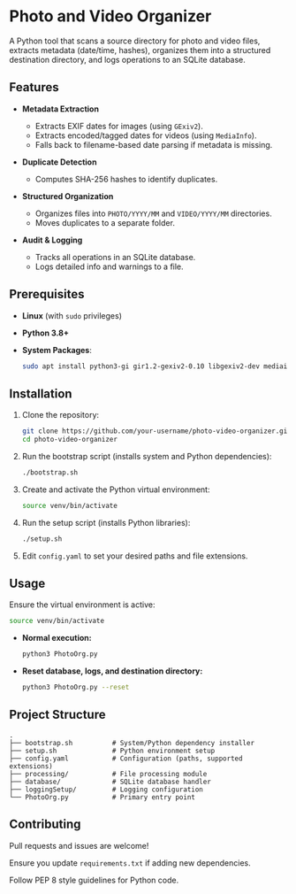 # Photo and Video Organizer

A Python tool that scans a source directory for photo and video files, extracts metadata (date/time, hashes), organizes them into a structured destination directory, and logs operations to an SQLite database.

## Features

* **Metadata Extraction**

  * Extracts EXIF dates for images (using `GExiv2`).
  * Extracts encoded/tagged dates for videos (using `MediaInfo`).
  * Falls back to filename-based date parsing if metadata is missing.
* **Duplicate Detection**

  * Computes SHA-256 hashes to identify duplicates.
* **Structured Organization**

  * Organizes files into `PHOTO/YYYY/MM` and `VIDEO/YYYY/MM` directories.
  * Moves duplicates to a separate folder.
* **Audit & Logging**

  * Tracks all operations in an SQLite database.
  * Logs detailed info and warnings to a file.

## Prerequisites

* **Linux** (with `sudo` privileges)
* **Python 3.8+**
* **System Packages**:

  ```bash
  sudo apt install python3-gi gir1.2-gexiv2-0.10 libgexiv2-dev mediainfo
  ```

## Installation

1. Clone the repository:

   ```bash
   git clone https://github.com/your-username/photo-video-organizer.git
   cd photo-video-organizer
   ```
2. Run the bootstrap script (installs system and Python dependencies):

   ```bash
   ./bootstrap.sh
   ```
3. Create and activate the Python virtual environment:

   ```bash
   source venv/bin/activate
   ```
4. Run the setup script (installs Python libraries):

   ```bash
   ./setup.sh
   ```
5. Edit `config.yaml` to set your desired paths and file extensions.

## Usage

Ensure the virtual environment is active:

```bash
source venv/bin/activate
```

* **Normal execution:**

  ```bash
  python3 PhotoOrg.py
  ```
* **Reset database, logs, and destination directory:**

  ```bash
  python3 PhotoOrg.py --reset
  ```

## Project Structure

```plaintext
.
├── bootstrap.sh          # System/Python dependency installer
├── setup.sh              # Python environment setup
├── config.yaml           # Configuration (paths, supported extensions)
├── processing/           # File processing module
├── database/             # SQLite database handler
├── loggingSetup/         # Logging configuration
└── PhotoOrg.py           # Primary entry point
```

## Contributing

Pull requests and issues are welcome!

Ensure you update `requirements.txt` if adding new dependencies.

Follow PEP 8 style guidelines for Python code.
